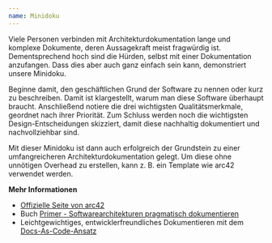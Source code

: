 ```yaml
---
name: Minidoku
---
```

Viele Personen verbinden mit Architekturdokumentation lange und komplexe Dokumente,
deren Aussagekraft meist fragwürdig ist. Dementsprechend hoch sind die Hürden, selbst
mit einer Dokumentation anzufangen. Dass dies aber auch ganz einfach sein kann, demonstriert unsere
Minidoku.

Beginne damit, den geschäftlichen Grund der Software zu nennen oder kurz zu beschreiben. Damit
ist klargestellt, warum man diese Software überhaupt braucht. Anschließend notiere die drei wichtigsten
Qualitätsmerkmale, geordnet nach ihrer Priorität. Zum Schluss werden noch die wichtigsten Design-Entscheidungen
skizziert, damit diese nachhaltig dokumentiert und nachvollziehbar sind.

Mit dieser Minidoku ist dann auch erfolgreich der Grundstein zu einer umfangreicheren Architekturdokumentation gelegt.
Um diese ohne unnötigen Overhead zu erstellen, kann z. B. ein Template wie arc42 verwendet werden.

**Mehr Informationen**

* [Offizielle Seite von arc42](https://arc42.org/)
* Buch [Primer - Softwarearchitekturen pragmatisch dokumentieren](https://leanpub.com/arc42-primer)
* Leichtgewichtiges, entwicklerfreundliches Dokumentieren mit dem [Docs-As-Code-Ansatz](https://docs-as-co.de/)
